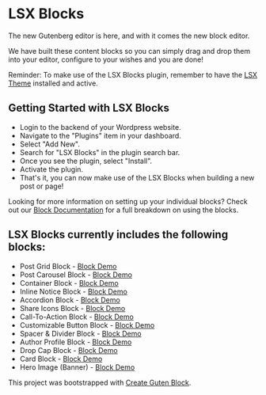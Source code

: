 # LSX Blocks

The new Gutenberg editor is here, and with it comes the new block editor. 

We have built these content blocks so you can simply drag and drop them into your editor, configure to your wishes and you are done! 

Reminder: To make use of the LSX Blocks plugin, remember to have the [LSX Theme](https://wordpress.org/themes/lsx/) installed and active. 

## Getting Started with LSX Blocks 

* Login to the backend of your Wordpress website.
* Navigate to the "Plugins" item in your dashboard.
* Select "Add New".
* Search for "LSX Blocks" in the plugin search bar.
* Once you see the plugin, select "Install".
* Activate the plugin. 
* That's it, you can now make use of the LSX Blocks when building a new post or page! 

Looking for more information on setting up your individual blocks? Check out our [Block Documentation](https://www.lsdev.biz/documentation/lsx/blocks/) for a full breakdown on using the blocks.

## LSX Blocks currently includes the following blocks:

* Post Grid Block - [Block Demo](https://lsx.lsdev.biz/blocks/post-grid-block/)
* Post Carousel Block - [Block Demo](https://lsx.lsdev.biz/blocks/post-carousel-block/)
* Container Block - [Block Demo](https://lsx.lsdev.biz/blocks/container-block/)
* Inline Notice Block - [Block Demo](https://lsx.lsdev.biz/blocks/notice-block/)
* Accordion Block - [Block Demo](https://lsx.lsdev.biz/blocks/accordion-block/)
* Share Icons Block - [Block Demo](https://lsx.lsdev.biz/blocks/sharing-icons-block/)
* Call-To-Action Block - [Block Demo](https://lsx.lsdev.biz/blocks/call-to-action-block/)
* Customizable Button Block - [Block Demo](https://lsx.lsdev.biz/blocks/button-block/)
* Spacer & Divider Block - [Block Demo](https://lsx.lsdev.biz/blocks/divider-block/)
* Author Profile Block - [Block Demo](https://lsx.lsdev.biz/blocks/author-profile-block/)
* Drop Cap Block - [Block Demo](https://lsx.lsdev.biz/blocks/drop-cap-block/)
* Card Block - [Block Demo](https://lsx.lsdev.biz/blocks/card-block/)
* Hero Image (Banner) - [Block Demo](https://lsx.lsdev.biz/blocks/hero-image-block/)


This project was bootstrapped with [Create Guten Block](https://github.com/ahmadawais/create-guten-block).